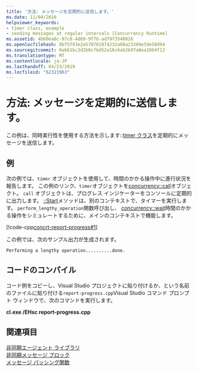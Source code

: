 ```yaml
---
title: '方法: メッセージを定期的に送信します。'
ms.date: 11/04/2016
helpviewer_keywords:
- timer class, example
- sending messages at regular intervals [Concurrency Runtime]
ms.assetid: 4b60ea6c-97c8-4d69-9f7b-ad79f3548026
ms.openlocfilehash: 0bf5f93e2a570761874232a88a23289e59e58d94
ms.sourcegitcommit: 0ab61bc3d2b6cfbd52a16c6ab2b97a8ea1864f12
ms.translationtype: MT
ms.contentlocale: ja-JP
ms.lasthandoff: 04/23/2019
ms.locfileid: "62321963"
---
```

# <a name="how-to-send-a-message-at-a-regular-interval"></a>方法: メッセージを定期的に送信します。

この例は、同時実行性を使用する方法を示します::[timer クラス](../../parallel/concrt/reference/timer-class.md)を定期的にメッセージを送信します。

## <a name="example"></a>例

次の例では、`timer` オブジェクトを使用して、時間のかかる操作中に進行状況を報告します。 この例のリンク、`timer`オブジェクトを[concurrency::call](../../parallel/concrt/reference/call-class.md)オブジェクト。 `call` オブジェクトは、プログレス インジケーターをコンソールに定期的に出力します。 [::Start](reference/timer-class.md#start)メソッドは、別のコンテキストで、タイマーを実行します。 `perform_lengthy_operation`関数呼び出し、 [concurrency::wait](reference/concurrency-namespace-functions.md#wait)時間のかかる操作をシミュレートするために、メインのコンテキストで機能します。

[!code-cpp[concrt-report-progress#1](../../parallel/concrt/codesnippet/cpp/how-to-send-a-message-at-a-regular-interval_1.cpp)]

この例では、次のサンプル出力が生成されます。

```Output
Performing a lengthy operation..........done.
```

## <a name="compiling-the-code"></a>コードのコンパイル

コード例をコピーし、Visual Studio プロジェクトに貼り付けるか、という名前のファイルに貼り付ける`report-progress.cpp`Visual Studio コマンド プロンプト ウィンドウで、次のコマンドを実行します。

**cl.exe /EHsc report-progress.cpp**

## <a name="see-also"></a>関連項目

[非同期エージェント ライブラリ](../../parallel/concrt/asynchronous-agents-library.md)<br/>
[非同期メッセージ ブロック](../../parallel/concrt/asynchronous-message-blocks.md)<br/>
[メッセージ パッシング関数](../../parallel/concrt/message-passing-functions.md)
